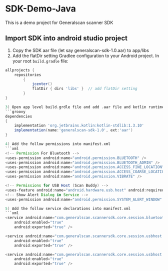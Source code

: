 # SDK-Demo-Java

This is a demo project for Generalscan scanner SDK



## Import SDK into android studio project
1) Copy the SDK aar file (let say generalscan-sdk-1.0.aar) to app/libs
2) Add the flatDir setting Gradlee configuration to your Android project. In your root `build.gradle` file:
```groovy
allprojects { 
	repositories 
		{ 
			jcenter() 
			flatDir { dirs 'libs' }  // add flatDir setting
		} 
}

3) Open app level build.grdle file and add .aar file and kotlin runtime
```groovy
dependencies 
{ 
	implementation 'org.jetbrains.kotlin:kotlin-stdlib:1.3.10' 
	implementation(name:'generalscan-sdk-1.0', ext:'aar') 
}

4) Add the follow permissions into manifest.xml
```xml
<!-- Permission For Bluetooth -->
<uses-permission android:name="android.permission.BLUETOOTH" />
<uses-permission android:name="android.permission.BLUETOOTH_ADMIN" />
<uses-permission android:name="android.permission.ACCESS_FINE_LOCATION" />
<uses-permission android:name="android.permission.ACCESS_COARSE_LOCATION" />
<uses-permission android:name="android.permission.VIBRATE" />

<!-- Permissions for USB Host (Scan Buddy) -->
<uses-feature android:name="android.hardware.usb.host" android:required="true" />
<!-- Show Alert Dialog in Service -->
<uses-permission android:name="android.permission.SYSTEM_ALERT_WINDOW" />

5) Add the follow service declarations into manifest.xml
```xml
<service android:name="com.generalscan.scannersdk.core.session.bluetooth.service.BluetoothConnectService"
    android:enabled="true"
    android:exported="true" />

<service android:name="com.generalscan.scannersdk.core.session.usbhost.service.UsbHostService"
    android:enabled="true"
    android:exported="true" />

<service android:name="com.generalscan.scannersdk.core.session.usbhost.service.FloatingScanButtonService"
    android:enabled="true"
    android:exported="true" />
